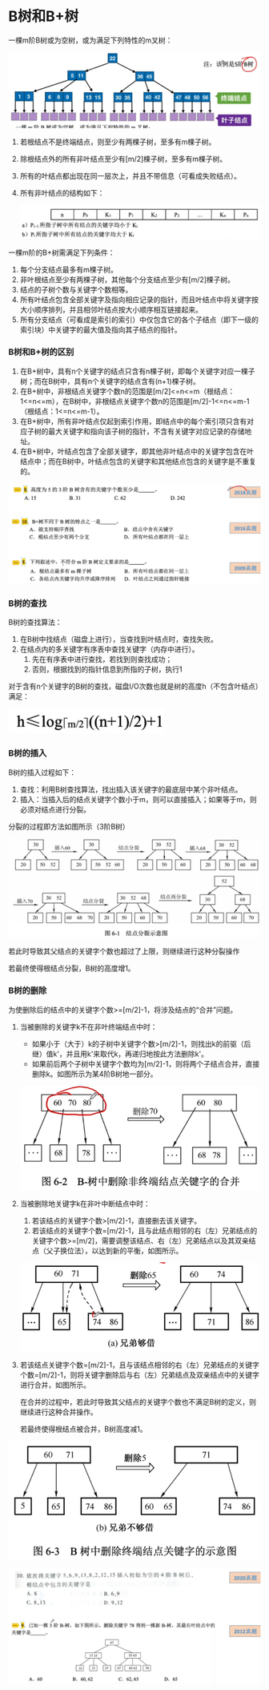 # B树和B+树

一棵m阶B树或为空树，或为满足下列特性的m叉树：

![](1.png)

1. 若根结点不是终端结点，则至少有两棵子树，至多有m棵子树。

2. 除根结点外的所有非叶结点至少有[m/2]棵子树，至多有m棵子树。

3. 所有的叶结点都出现在同一层次上，并且不带信息（可看成失败结点）。

4. 所有非叶结点的结构如下：

   ![](2.png)

一棵m阶的B+树需满足下列条件：

1. 每个分支结点最多有m棵子树。
2. 非叶根结点至少有两棵子树，其他每个分支结点至少有[m/2]棵子树。
3. 结点的子树个数与关键字个数相等。
4. 所有叶结点包含全部关键字及指向相应记录的指针，而且叶结点中将关键字按大小顺序排列，并且相邻叶结点按大小顺序相互链接起来。
5. 所有分支结点（可看成是索引的索引）中仅包含它的各个子结点（即下一级的索引块）中关键字的最大值及指向其子结点的指针。

### B树和B+树的区别

1. 在B+树中，具有n个关键字的结点只含有n棵子树，即每个关键字对应一棵子树；而在B树中，具有n个关键字的结点含有(n+1)棵子树。
2. 在B+树中，非根结点关键字个数n的范围是[m/2]<=n<=m（根结点：1<=n<=m），在B树中，非根结点关键字个数n的范围是[m/2]-1<=n<=m-1（根结点：1<=n<=m-1）。
3. 在B+树中，所有非叶结点仅起到索引作用，即结点中的每个索引项只含有对应子树的最大关键字和指向该子树的指针，不含有关键字对应记录的存储地址。
4. 在B+树中，叶结点包含了全部关键字，即其他非叶结点中的关键字包含在叶结点中；而在B树中，叶结点包含的关键字和其他结点包含的关键字是不重复的。

![](3.png)

### B树的查找

B树的查找算法：

1. 在B树中找结点（磁盘上进行），当查找到叶结点时，查找失败。
2. 在结点内的多关键字有序表中查找关键字（内存中进行）。
   1. 先在有序表中进行查找，若找到则查找成功；
   2. 否则，根据找到的指针信息到所指的子树，执行1

对于含有n个关键字的B树的查找，磁盘I/O次数也就是树的高度h（不包含叶结点）满足：

![](4.png)

### B树的插入

B树的插入过程如下：

1. 查找：利用B树查找算法，找出插入该关键字的最底层中某个非叶结点。
2. 插入：当插入后的结点关键字个数小于m，则可以直接插入；如果等于m，则必须对结点进行分裂。

分裂的过程即方法如图所示（3阶B树）

![](5.png)

若此时导致其父结点的关键字个数也超过了上限，则继续进行这种分裂操作

若最终使得根结点分裂，B树的高度增1。

### B树的删除

为使删除后的结点中的关键字个数>=[m/2]-1，将涉及结点的“合并”问题。

1. 当被删除的关键字k不在非叶终端结点中时：

   - 如果小于（大于）k的子树中关键字个数>[m/2]-1，则找出k的前驱（后继）值k'，并且用k'来取代k，再递归地按此方法删除k'。
   - 如果前后两个子树中关键字个数均为[m/2]-1，则将两个子结点合并，直接删除k。如图所示为某4阶B树地一部分。

   ![](6.png)

2. 当被删除地关键字k在非叶中断结点中时：

   1. 若该结点的关键字个数>[m/2]-1，直接删去该关键字。
   2. 若该结点的关键字个数=[m/2]-1，且与此结点相邻的右（左）兄弟结点的关键字个数>=[m/2]，需要调整该结点、右（左）兄弟结点以及其双亲结点（父子换位法），以达到新的平衡，如图所示。

   ![](7.png)

3. 若该结点关键字个数=[m/2]-1，且与该结点相邻的右（左）兄弟结点的关键字个数=[m/2]-1，则将关键字删除后与右（左）兄弟结点及双亲结点中的关键字进行合并，如图所示。

   在合并的过程中，若此时导致其父结点的关键字个数也不满足B树的定义，则继续进行这种合并操作。

   若最终使得根结点被合并，B树高度减1。

![](8.png)

![](9.png)
